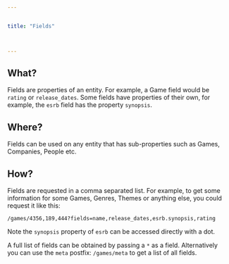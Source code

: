 ```yaml
---


title: "Fields"



---
```


## What?
Fields are properties of an entity. For example, a Game field would be `rating` or `release_dates`. Some fields have properties of their own, for example, the `esrb` field has the property `synopsis`.

## Where?
Fields can be used on any entity that has sub-properties such as Games, Companies, People etc.

## How?
Fields are requested in a comma separated list. For example, to get some information for some Games, Genres, Themes or anything else, you could request it like this:  
 
`/games/4356,189,444?fields=name,release_dates,esrb.synopsis,rating `

Note the `synopsis` property of `esrb` can be accessed directly with a dot.

A full list of fields can be obtained by passing a `*` as a field. Alternatively you can use the `meta` postfix: `/games/meta` to get a list of all fields.

